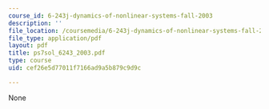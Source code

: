 ```yaml
---
course_id: 6-243j-dynamics-of-nonlinear-systems-fall-2003
description: ''
file_location: /coursemedia/6-243j-dynamics-of-nonlinear-systems-fall-2003/cef26e5d77011f7166ad9a5b879c9d9c_ps7sol_6243_2003.pdf
file_type: application/pdf
layout: pdf
title: ps7sol_6243_2003.pdf
type: course
uid: cef26e5d77011f7166ad9a5b879c9d9c

---
```

None